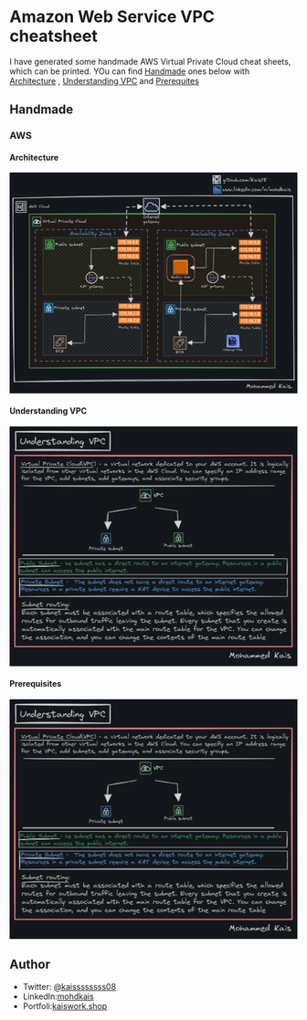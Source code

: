 # Amazon Web Service VPC cheatsheet
 I have generated some handmade AWS Virtual Private Cloud cheat sheets, which can be printed.
 YOu can find [Handmade](#handmade) ones below with [Architecture](#architecture) , [Understanding VPC](#understanding) and [Prerequites](#prerequisites)

 ## Handmade

 ### AWS

 #### Architecture

 ![architecture](AWS/AWS_ARCHITECTURE.png)

 #### Understanding VPC

![Understanding VPC](AWS/UNDERSTANDING_VPC.png)

#### Prerequisites

![prerequisites](AWS/UNDERSTANDING_VPC.png)

## Author
- Twitter: [@kaissssssss08](https://twitter.com/kaissssssss08)
- LinkedIn:[mohdkais](https://www.linkedin.com/in/mohdkais/)
- Portfoli:[kaiswork.shop](https://www.kaiswork.shop)
